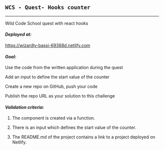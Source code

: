 ## `WCS - Quest- Hooks counter`

---

Wild Code School quest with react hooks

#### *Deployed at:*
https://wizardly-bassi-69368d.netlify.com

#### *Goal:*
Use the code from the written application during the quest

Add an input to define the start value of the counter

Create a new repo on GitHub, push your code

Publish the repo URL as your solution to this challenge 


#### *Validation criteria:*

1. The component is created via a function.

2. There is an input which defines the start value of the counter.

3. The README.md of the project contains a link to a project deployed on Netlify.
